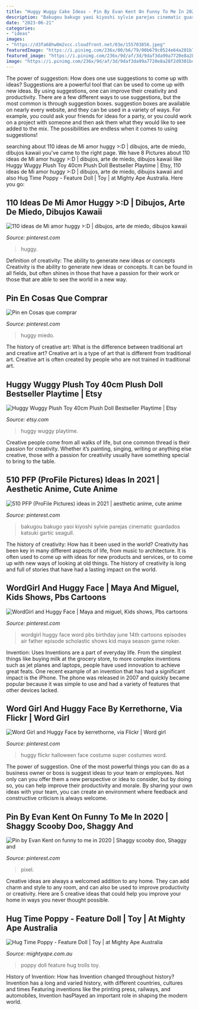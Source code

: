 ```yaml
---
title: "Huggy Wuggy Cake Ideas - Pin By Evan Kent On Funny To Me In 2020"
description: "Bakugou bakugo yaoi kiyoshi sylvie parejas cinematic guardados katsuki gartic seagull"
date: "2023-06-21"
categories:
- "ideas"
images:
- "https://d3fa68hw0m2vcc.cloudfront.net/03e/155703856.jpeg"
featuredImage: "https://i.pinimg.com/236x/00/b6/79/00b679c0524e64a201b7a8f25026c5ab.jpg"
featured_image: "https://i.pinimg.com/236x/9d/af/3d/9daf3da99a7720e8a28f2d9301b467f5.jpg"
image: "https://i.pinimg.com/236x/9d/af/3d/9daf3da99a7720e8a28f2d9301b467f5.jpg"
---
```



The power of suggestion: How does one use suggestions to come up with ideas?
Suggestions are a powerful tool that can be used to come up with new ideas. By using suggestions, one can improve their creativity and productivity. There are a few different ways to use suggestions, but the most common is through suggestion boxes. suggestion boxes are available on nearly every website, and they can be used in a variety of ways. For example, you could ask your friends for ideas for a party, or you could work on a project with someone and then ask them what they would like to see added to the mix. The possibilities are endless when it comes to using suggestions!

	

		
searching about 110 ideas de Mi amor huggy &gt;:D | dibujos, arte de miedo, dibujos kawaii you've came to the right page. We have 8 Pictures about 110 ideas de Mi amor huggy &gt;:D | dibujos, arte de miedo, dibujos kawaii like Huggy Wuggy Plush Toy 40cm Plush Doll Bestseller Playtime | Etsy, 110 ideas de Mi amor huggy &gt;:D | dibujos, arte de miedo, dibujos kawaii and also Hug Time Poppy - Feature Doll | Toy | at Mighty Ape Australia. Here you go:
		
    
## 110 Ideas De Mi Amor Huggy &gt;:D | Dibujos, Arte De Miedo, Dibujos Kawaii

<img loading=lazy src="https://i.pinimg.com/236x/9d/af/3d/9daf3da99a7720e8a28f2d9301b467f5.jpg" onerror="this.onerror=null;this.src='https://tse3.mm.bing.net/th?id=OIP.6k2aUxNKRhSU4-v2PDQhhwAAAA&amp;pid=15.1';" alt="110 ideas de Mi amor huggy &gt;:D | dibujos, arte de miedo, dibujos kawaii">

_Source: pinterest.com_

>huggy. 

	

Definition of creativity: The ability to generate new ideas or concepts
Creativity is the ability to generate new ideas or concepts. It can be found in all fields, but often shines in those that have a passion for their work or those that are able to see the world in a new way.

    
## Pin En Cosas Que Comprar

<img loading=lazy src="https://i.pinimg.com/236x/58/bd/e5/58bde552d4e02fab6941dba97f8f18dc.jpg?nii=t" onerror="this.onerror=null;this.src='https://tse1.mm.bing.net/th?id=OIP.sQ7N0jSSmeII6FBvzUIQRgAAAA&amp;pid=15.1';" alt="Pin en Cosas que comprar">

_Source: pinterest.com_

>huggy miedo. 

	

The history of creative art: What is the difference between traditional art and creative art?
Creative art is a type of art that is different from traditional art. Creative art is often created by people who are not trained in traditional art.

    
## Huggy Wuggy Plush Toy 40cm Plush Doll Bestseller Playtime | Etsy

<img loading=lazy src="https://i.etsystatic.com/31563755/r/il/e892ad/3502134308/il_fullxfull.3502134308_e6yr.jpg" onerror="this.onerror=null;this.src='https://tse2.mm.bing.net/th?id=OIP.ftAwU54jIfpFRXYXXbnnuQHaHa&amp;pid=15.1';" alt="Huggy Wuggy Plush Toy 40cm Plush Doll Bestseller Playtime | Etsy">

_Source: etsy.com_

>huggy wuggy playtime. 

	

Creative people come from all walks of life, but one common thread is their passion for creativity. Whether it’s painting, singing, writing or anything else creative, those with a passion for creativity usually have something special to bring to the table.

    
## 510 PFP (ProFile Pictures) Ideas In 2021 | Aesthetic Anime, Cute Anime

<img loading=lazy src="https://i.pinimg.com/236x/00/b6/79/00b679c0524e64a201b7a8f25026c5ab.jpg" onerror="this.onerror=null;this.src='https://tse1.mm.bing.net/th?id=OIP.443Fbxh9Oyq2wKnlTvlYXAAAAA&amp;pid=15.1';" alt="510 PFP (ProFile Pictures) ideas in 2021 | aesthetic anime, cute anime">

_Source: pinterest.com_

>bakugou bakugo yaoi kiyoshi sylvie parejas cinematic guardados katsuki gartic seagull. 

	

The history of creativity: How has it been used in the world?
Creativity has been key in many different aspects of life, from music to architecture. It is often used to come up with ideas for new products and services, or to come up with new ways of looking at old things. The history of creativity is long and full of stories that have had a lasting impact on the world.

    
## WordGirl And Huggy Face | Maya And Miguel, Kids Shows, Pbs Cartoons

<img loading=lazy src="https://i.pinimg.com/originals/1c/3f/9c/1c3f9c4dfaad70b9dafeb7d4ff051781.jpg" onerror="this.onerror=null;this.src='https://tse3.mm.bing.net/th?id=OIP.U-Hy8ouZt8vZtE-w3GHnlwHaEK&amp;pid=15.1';" alt="WordGirl and Huggy Face | Maya and miguel, Kids shows, Pbs cartoons">

_Source: pinterest.com_

>wordgirl huggy face word pbs birthday june 14th cartoons episodes air father episode scholastic shows kid maya season game roker. 

	

Invention: Uses
Inventions are a part of everyday life. From the simplest things like buying milk at the grocery store, to more complex inventions such as jet planes and laptops, people have used innovation to achieve great feats. 
One recent example of an invention that has had a significant impact is the iPhone. The phone was released in 2007 and quickly became popular because it was simple to use and had a variety of features that other devices lacked.

    
## Word Girl And Huggy Face By Kerrethorne, Via Flickr | Word Girl

<img loading=lazy src="https://i.pinimg.com/originals/d0/9a/5c/d09a5c4842695fce994ebf71f30b65f5.jpg" onerror="this.onerror=null;this.src='https://tse2.mm.bing.net/th?id=OIP.4q0VJHkc3rIKjMNz_zgccAAAAA&amp;pid=15.1';" alt="Word Girl and Huggy Face by kerrethorne, via Flickr | Word girl">

_Source: pinterest.com_

>huggy flickr halloween face costume super costumes word. 

	

The power of suggestion.
One of the most powerful things you can do as a business owner or boss is suggest ideas to your team or employees. Not only can you offer them a new perspective or idea to consider, but by doing so, you can help improve their productivity and morale. By sharing your own ideas with your team, you can create an environment where feedback and constructive criticism is always welcome.

    
## Pin By Evan Kent On Funny To Me In 2020 | Shaggy Scooby Doo, Shaggy And

<img loading=lazy src="https://i.pinimg.com/originals/5d/ee/fd/5deefd678344d439bce4cfe0d7f595c6.gif" onerror="this.onerror=null;this.src='https://tse2.mm.bing.net/th?id=OIP.JI9I8ShtCSjAgo90po3fewHaFF&amp;pid=15.1';" alt="Pin by Evan Kent on funny to me in 2020 | Shaggy scooby doo, Shaggy and">

_Source: pinterest.com_

>pixel. 

	

Creative ideas are always a welcomed addition to any home. They can add charm and style to any room, and can also be used to improve productivity or creativity. Here are 5 creative ideas that could help you improve your home in ways you never thought possible.

    
## Hug Time Poppy - Feature Doll | Toy | At Mighty Ape Australia

<img loading=lazy src="https://d3fa68hw0m2vcc.cloudfront.net/03e/155703856.jpeg" onerror="this.onerror=null;this.src='https://tse1.mm.bing.net/th?id=OIP.etrVq_BtYdpra0dbeYEiswHaJZ&amp;pid=15.1';" alt="Hug Time Poppy - Feature Doll | Toy | at Mighty Ape Australia">

_Source: mightyape.com.au_

>poppy doll feature hug trolls toy. 

	

History of Invention: How has Invention changed throughout history?
Invention has a long and varied history, with different countries, cultures and times Featuring inventions like the printing press, railways, and automobiles, Invention hasPlayed an important role in shaping the modern world.

